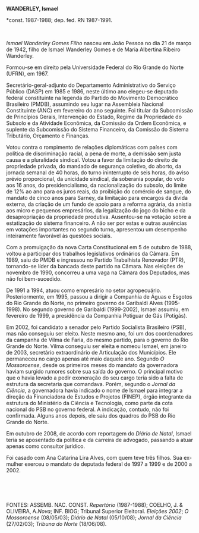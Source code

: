 **WANDERLEY, Ismael**

\*const. 1987-1988; dep. fed. RN 1987-1991.

 

*Ismael Wanderley Gomes Filho* nasceu em João Pessoa no dia 21 de março
de 1942, filho de Ismael Wanderley Gomes e de Maria Albertina Ribeiro
Wanderley.

Formou-se em direito pela Universidade Federal do Rio Grande do Norte
(UFRN), em 1967.

Secretário-geral-adjunto do Departamento Administrativo do Serviço
Público (DASP) em 1985 e 1986, neste último ano elegeu-se deputado
federal constituinte na legenda do Partido do Movimento Democrático
Brasileiro (PMDB), assumindo seu lugar na Assembleia Nacional
Constituinte (ANC) em fevereiro do ano seguinte. Foi titular da
Subcomissão de Princípios Gerais, Intervenção do Estado, Regime da
Propriedade do Subsolo e da Atividade Econômica, da Comissão da Ordem
Econômica, e suplente da Subcomissão do Sistema Financeiro, da Comissão
do Sistema Tributário, Orçamento e Finanças.

Votou contra o rompimento de relações diplomáticas com países com
política de discriminação racial, a pena de morte, a demissão sem justa
causa e a pluralidade sindical. Votou a favor da limitação do direito de
propriedade privada, do mandado de segurança coletivo, do aborto, da
jornada semanal de 40 horas, do turno ininterrupto de seis horas, do
aviso prévio proporcional, da unicidade sindical, da soberania popular,
do voto aos 16 anos, do presidencialismo, da nacionalização do subsolo,
do limite de 12% ao ano para os juros reais, da proibição do comércio de
sangue, do mandato de cinco anos para Sarney, da limitação para encargos
da dívida externa, da criação de um fundo de apoio para a reforma
agrária, da anistia aos micro e pequenos empresários, da legalização do
jogo do bicho e da desapropriação da propriedade produtiva. Ausentou-se
na votação sobre a estatização do sistema financeiro. A não ser por
estas e outras ausências em votações importantes no segundo turno,
apresentou um desempenho inteiramente favorável às questões sociais.

Com a promulgação da nova Carta Constitucional em 5 de outubro de 1988,
voltou a participar dos trabalhos legislativos ordinários da Câmara. Em
1989, saiu do PMDB e ingressou no Partido Trabalhista Renovador (PTR),
tornando-se líder da bancada deste partido na Câmara. Nas eleições de
novembro de 1990, concorreu a uma vaga na Câmara dos Deputados, mas não
foi bem-sucedido.

De 1991 a 1994, atuou como empresário no setor agropecuário.
Posteriormente, em 1995, passou a dirigir a Companhia de Águas e Esgotos
do Rio Grande do Norte, no primeiro governo de Garibaldi Alves
(1995-1998). No segundo governo de Garibaldi (1999-2002), Ismael
assumiu, em fevereiro de 1999, a presidência da Companhia Potiguar de
Gás (Potigás).

Em 2002, foi candidato a senador pelo Partido Socialista Brasileiro
(PSB), mas não conseguiu ser eleito. Neste mesmo ano, foi um dos
coordenadores da campanha de Vilma de Faria, do mesmo partido, para o
governo do Rio Grande do Norte. Vilma conseguiu ser eleita e nomeou
Ismael, em janeiro de 2003, secretário extraordinário de Articulação dos
Municípios. Ele permaneceu no cargo apenas até maio daquele ano. Segundo
*O Mossoroense*, desde os primeiros meses do mandato da governadora
haviam surgido rumores sobre sua saída do governo. O principal motivo
que o havia levado a pedir exoneração do seu cargo teria sido a falta de
estrutura da secretaria que comandava. Porém, segundo o *Jornal da
Ciência*, a governadora havia indicado o nome de Ismael para integrar a
direção da Financiadora de Estudos e Projetos (FINEP), órgão integrante
da estrutura do Ministério da Ciência e Tecnologia, como parte da cota
nacional do PSB no governo federal. A indicação, contudo, não foi
confirmada. Alguns anos depois, ele saiu dos quadros do PSB do Rio
Grande do Norte.

Em outubro de 2008, de acordo com reportagem do *Diário de Natal*,
Ismael teria se aposentado da política e da carreira de advogado,
passando a atuar apenas como consultor jurídico.

Foi casado com Ana Catarina Lira Alves, com quem teve três filhos. Sua
ex-mulher exerceu o mandato de deputada federal de 1997 a 1999 e de 2000
a 2002.

 

 

FONTES: ASSEMB. NAC. CONST. *Repertório* (1987-1988); COELHO, J. &
OLIVEIRA, A.*Nova*; INF. BIOG; Tribunal Superior Eleitoral. *Eleições
2002*; *O Mossoroense* (08/05/03); *Diário de Natal* (05/10/08); *Jornal
da Ciência* (27/02/03); *Tribuna do Norte* (18/06/08).

 

 
